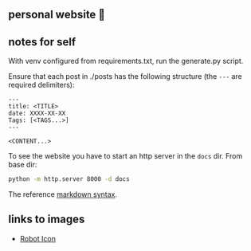 ## personal website :rocket:

## notes for self

With venv configured from requirements.txt, run the generate.py script. 

Ensure that each post in ./posts has the following structure (the `---` are required delimiters):

```
---
title: <TITLE> 
date: XXXX-XX-XX
Tags: [<TAGS...>]
---

<CONTENT...>
```

To see the website you have to start an http server in the `docs` dir. From base dir:
```bash
python -m http.server 8000 -d docs
```

The reference [markdown syntax](https://daringfireball.net/projects/markdown/syntax).



## links to images
- [Robot Icon](https://commons.wikimedia.org/wiki/File:Robot_icon.svg)

